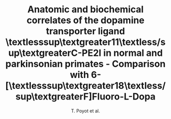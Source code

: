 ---
author: T. Poyot et al.
title: Anatomic and biochemical correlates of the dopamine transporter ligand \textlesssup\textgreater11\textless/sup\textgreaterC-PE2I in normal and parkinsonian primates - Comparison with 6-[\textlesssup\textgreater18\textless/sup\textgreaterF]Fluoro-L-Dopa
journal: Journal of Cerebral Blood Flow and Metabolism
year: 2001
type: article
---
